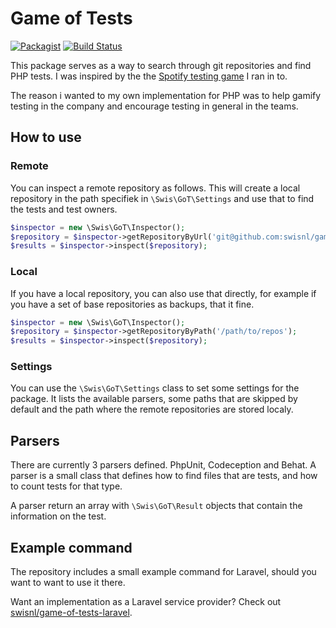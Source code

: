 # Game of Tests

[![Packagist](https://img.shields.io/packagist/v/swisnl/game-of-tests.svg?maxAge=2592000)](https://packagist.org/packages/swisnl/game-of-tests) [![Build Status](https://travis-ci.org/swisnl/game-of-tests.svg?branch=master)](https://travis-ci.org/swisnl/game-of-tests) 

This package serves as a way to search through git repositories and find PHP tests. I was inspired by the the [Spotify testing game](https://github.com/spotify/testing-game) I ran in to.

The reason i wanted to my own implementation for PHP was to help gamify testing in the company and encourage testing in general in the teams.

## How to use

### Remote

You can inspect a remote repository as follows. This will create a local repository in the path specifiek in ``\Swis\GoT\Settings`` and use that to find the tests and test owners.

```php
$inspector = new \Swis\GoT\Inspector();
$repository = $inspector->getRepositoryByUrl('git@github.com:swisnl/game-of-tests.git');
$results = $inspector->inspect($repository);
```

### Local

If you have a local repository, you can also use that directly, for example if you have a set of base repositories as backups, that it fine.

```php
$inspector = new \Swis\GoT\Inspector();
$repository = $inspector->getRepositoryByPath('/path/to/repos');
$results = $inspector->inspect($repository);
```

### Settings

You can use the ``\Swis\GoT\Settings`` class to set some settings for the package. It lists the available parsers, some paths that are skipped by default and the path where the remote repositories are stored localy.
  
## Parsers
  
There are currently 3 parsers defined. PhpUnit, Codeception and Behat. A parser is a small class that defines how to find files that are tests, and how to count tests for that type.

A parser return an array with ``\Swis\GoT\Result`` objects that contain the information on the test.

## Example command

The repository includes a small example command for Laravel, should you want to want to use it there.

Want an implementation as a Laravel service provider? Check out [swisnl/game-of-tests-laravel](https://github.com/swisnl/game-of-tests-laravel).
